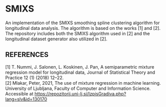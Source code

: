 # SMIXS

An implementation of the SMIXS smoothing spline clustering algorithm for longitudinal data analysis.
The algorithm is based on the works [1] and [2].
The repository includes both the SMIXS algorithm used in [2] and the longitudinal dataset generator also utilized in [2].

## REFERENCES

<a id="1">[1]</a> T. Nummi, J. Salonen, L. Koskinen, J. Pan, A semiparametric mixture regression model for longitudinal data, Journal of Statistical Theory and Practice 12 (1) (2018) 12–22.
<br />
<a id="1">[2]</a> Mlakar, Peter, 2021, The use of mixture regression in machine learning. University of Ljubljana, Faculty of Computer and Information Science. Accessible at https://repozitorij.uni-lj.si/IzpisGradiva.php?lang=slv&id=130170